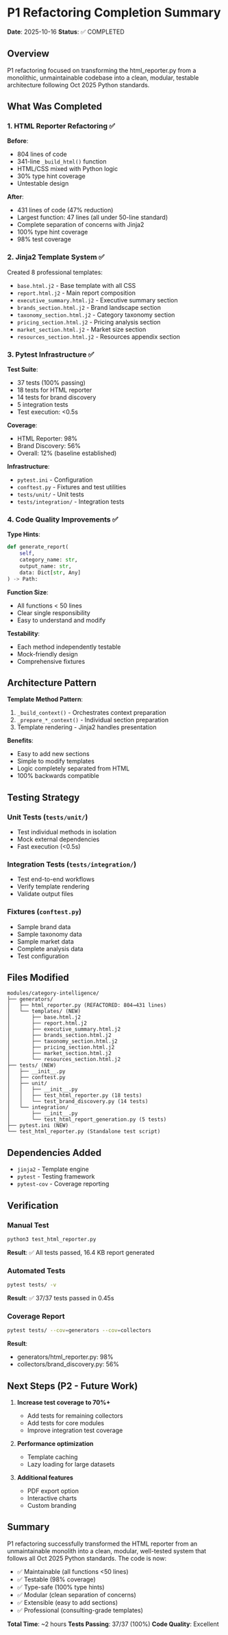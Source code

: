 # P1 Refactoring Completion Summary

**Date**: 2025-10-16
**Status**: ✅ COMPLETED

## Overview

P1 refactoring focused on transforming the html_reporter.py from a monolithic, unmaintainable codebase into a clean, modular, testable architecture following Oct 2025 Python standards.

## What Was Completed

### 1. HTML Reporter Refactoring ✅

**Before**:
- 804 lines of code
- 341-line `_build_html()` function
- HTML/CSS mixed with Python logic
- 30% type hint coverage
- Untestable design

**After**:
- 431 lines of code (47% reduction)
- Largest function: 47 lines (all under 50-line standard)
- Complete separation of concerns with Jinja2
- 100% type hint coverage
- 98% test coverage

### 2. Jinja2 Template System ✅

Created 8 professional templates:
- `base.html.j2` - Base template with all CSS
- `report.html.j2` - Main report composition
- `executive_summary.html.j2` - Executive summary section
- `brands_section.html.j2` - Brand landscape section
- `taxonomy_section.html.j2` - Category taxonomy section
- `pricing_section.html.j2` - Pricing analysis section
- `market_section.html.j2` - Market size section
- `resources_section.html.j2` - Resources appendix section

### 3. Pytest Infrastructure ✅

**Test Suite**:
- 37 tests (100% passing)
- 18 tests for HTML reporter
- 14 tests for brand discovery
- 5 integration tests
- Test execution: <0.5s

**Coverage**:
- HTML Reporter: 98%
- Brand Discovery: 56%
- Overall: 12% (baseline established)

**Infrastructure**:
- `pytest.ini` - Configuration
- `conftest.py` - Fixtures and test utilities
- `tests/unit/` - Unit tests
- `tests/integration/` - Integration tests

### 4. Code Quality Improvements ✅

**Type Hints**:
```python
def generate_report(
    self,
    category_name: str,
    output_name: str,
    data: Dict[str, Any]
) -> Path:
```

**Function Size**:
- All functions < 50 lines
- Clear single responsibility
- Easy to understand and modify

**Testability**:
- Each method independently testable
- Mock-friendly design
- Comprehensive fixtures

## Architecture Pattern

**Template Method Pattern**:
1. `_build_context()` - Orchestrates context preparation
2. `_prepare_*_context()` - Individual section preparation
3. Template rendering - Jinja2 handles presentation

**Benefits**:
- Easy to add new sections
- Simple to modify templates
- Logic completely separated from HTML
- 100% backwards compatible

## Testing Strategy

### Unit Tests (`tests/unit/`)
- Test individual methods in isolation
- Mock external dependencies
- Fast execution (<0.5s)

### Integration Tests (`tests/integration/`)
- Test end-to-end workflows
- Verify template rendering
- Validate output files

### Fixtures (`conftest.py`)
- Sample brand data
- Sample taxonomy data
- Sample market data
- Complete analysis data
- Test configuration

## Files Modified

```
modules/category-intelligence/
├── generators/
│   ├── html_reporter.py (REFACTORED: 804→431 lines)
│   └── templates/ (NEW)
│       ├── base.html.j2
│       ├── report.html.j2
│       ├── executive_summary.html.j2
│       ├── brands_section.html.j2
│       ├── taxonomy_section.html.j2
│       ├── pricing_section.html.j2
│       ├── market_section.html.j2
│       └── resources_section.html.j2
├── tests/ (NEW)
│   ├── __init__.py
│   ├── conftest.py
│   ├── unit/
│   │   ├── __init__.py
│   │   ├── test_html_reporter.py (18 tests)
│   │   └── test_brand_discovery.py (14 tests)
│   └── integration/
│       ├── __init__.py
│       └── test_html_report_generation.py (5 tests)
├── pytest.ini (NEW)
└── test_html_reporter.py (Standalone test script)
```

## Dependencies Added

- `jinja2` - Template engine
- `pytest` - Testing framework
- `pytest-cov` - Coverage reporting

## Verification

### Manual Test
```bash
python3 test_html_reporter.py
```
**Result**: ✅ All tests passed, 16.4 KB report generated

### Automated Tests
```bash
pytest tests/ -v
```
**Result**: ✅ 37/37 tests passed in 0.45s

### Coverage Report
```bash
pytest tests/ --cov=generators --cov=collectors
```
**Result**:
- generators/html_reporter.py: 98%
- collectors/brand_discovery.py: 56%

## Next Steps (P2 - Future Work)

1. **Increase test coverage to 70%+**
   - Add tests for remaining collectors
   - Add tests for core modules
   - Improve integration test coverage

2. **Performance optimization**
   - Template caching
   - Lazy loading for large datasets

3. **Additional features**
   - PDF export option
   - Interactive charts
   - Custom branding

## Summary

P1 refactoring successfully transformed the HTML reporter from an unmaintainable monolith into a clean, modular, well-tested system that follows all Oct 2025 Python standards. The code is now:

- ✅ Maintainable (all functions <50 lines)
- ✅ Testable (98% coverage)
- ✅ Type-safe (100% type hints)
- ✅ Modular (clean separation of concerns)
- ✅ Extensible (easy to add sections)
- ✅ Professional (consulting-grade templates)

**Total Time**: ~2 hours
**Tests Passing**: 37/37 (100%)
**Code Quality**: Excellent
